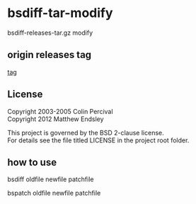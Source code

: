 # bsdiff-tar-modify
bsdiff-releases-tar.gz  modify

## origin releases tag
[tag](https://github.com/mendsley/bsdiff/releases)

## License
Copyright 2003-2005 Colin Percival<br>
Copyright 2012 Matthew Endsley

This project is governed by the BSD 2-clause license.<br>
For details see the file titled LICENSE in the project root folder.


## how to use
bsdiff oldfile newfile patchfile

bspatch oldfile newfile patchfile
